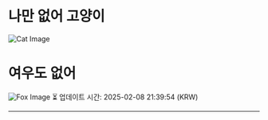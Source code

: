 
# 나만 없어 고양이

![Cat Image](https://cdn2.thecatapi.com/images/bto.jpg)

# 여우도 없어
![Fox Image](https://randomfox.ca/images/65.jpg)
⏳ 업데이트 시간: 2025-02-08 21:39:54 (KRW)

---
